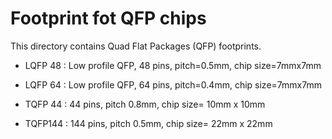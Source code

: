 Footprint fot QFP chips
=======================

  This directory contains Quad Flat Packages (QFP) footprints.

 * LQFP 48 : Low profile QFP, 48 pins, pitch=0.5mm, chip size=7mmx7mm
 * LQFP 64 : Low profile QFP, 64 pins, pitch=0.4mm, chip size=7mmx7mm

 * TQFP 44 :  44 pins, pitch 0.8mm, chip size= 10mm x 10mm
 * TQFP144 : 144 pins, pitch 0.5mm, chip size= 22mm x 22mm
